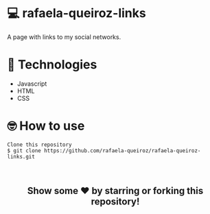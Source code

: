 # 💻 rafaela-queiroz-links

A page with links to my social networks.

# 🚀 Technologies

- Javascript
- HTML
- CSS

# 🤓 How to use

```
Clone this repository
$ git clone https://github.com/rafaela-queiroz/rafaela-queiroz-links.git
```

<br>
<h2 align="center">Show some ❤️ by starring or forking this repository!</h2>
